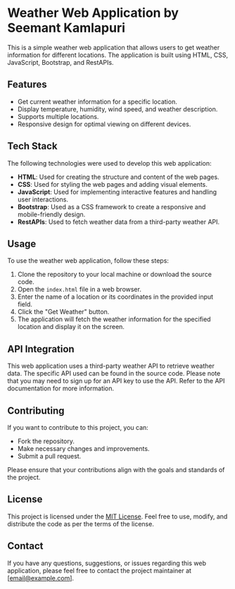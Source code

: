 # Weather Web Application by Seemant Kamlapuri

This is a simple weather web application that allows users to get weather information for different locations. The application is built using HTML, CSS, JavaScript, Bootstrap, and RestAPIs.

## Features

- Get current weather information for a specific location.
- Display temperature, humidity, wind speed, and weather description.
- Supports multiple locations.
- Responsive design for optimal viewing on different devices.

## Tech Stack

The following technologies were used to develop this web application:

- **HTML**: Used for creating the structure and content of the web pages.
- **CSS**: Used for styling the web pages and adding visual elements.
- **JavaScript**: Used for implementing interactive features and handling user interactions.
- **Bootstrap**: Used as a CSS framework to create a responsive and mobile-friendly design.
- **RestAPIs**: Used to fetch weather data from a third-party weather API.

## Usage

To use the weather web application, follow these steps:

1. Clone the repository to your local machine or download the source code.
2. Open the `index.html` file in a web browser.
3. Enter the name of a location or its coordinates in the provided input field.
4. Click the "Get Weather" button.
5. The application will fetch the weather information for the specified location and display it on the screen.

## API Integration

This web application uses a third-party weather API to retrieve weather data. The specific API used can be found in the source code. Please note that you may need to sign up for an API key to use the API. Refer to the API documentation for more information.

## Contributing

If you want to contribute to this project, you can:

- Fork the repository.
- Make necessary changes and improvements.
- Submit a pull request.

Please ensure that your contributions align with the goals and standards of the project.

## License

This project is licensed under the [MIT License](LICENSE). Feel free to use, modify, and distribute the code as per the terms of the license.

## Contact

If you have any questions, suggestions, or issues regarding this web application, please feel free to contact the project maintainer at [email@example.com].
